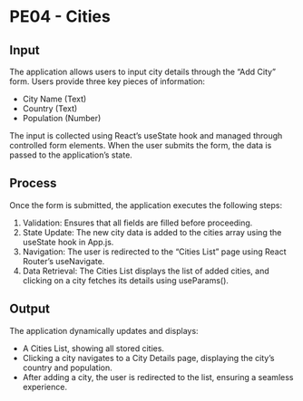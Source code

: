 # PE04 - Cities

## Input

The application allows users to input city details through the “Add City” form. Users provide three key pieces of information:
-	City Name (Text)
-	Country (Text)
-	Population (Number)

The input is collected using React’s useState hook and managed through controlled form elements. When the user submits the form, the data is passed to the application’s state.

## Process

Once the form is submitted, the application executes the following steps:
1.	Validation: Ensures that all fields are filled before proceeding.
2.	State Update: The new city data is added to the cities array using the useState hook in App.js.
3.	Navigation: The user is redirected to the “Cities List” page using React Router’s useNavigate.
4.	Data Retrieval: The Cities List displays the list of added cities, and clicking on a city fetches its details using useParams().

## Output

The application dynamically updates and displays:
-	A Cities List, showing all stored cities.
-	Clicking a city navigates to a City Details page, displaying the city’s country and population.
-	After adding a city, the user is redirected to the list, ensuring a seamless experience.